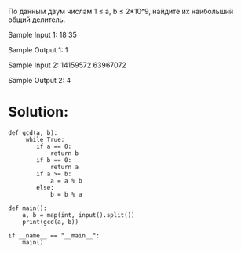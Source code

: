 По данным двум числам 1 ≤ a, b ≤ 2*10^9, найдите их наибольший общий делитель.

Sample Input 1:
18 35

Sample Output 1:
1

Sample Input 2:
14159572 63967072

Sample Output 2:
4

# Solution:

```
def gcd(a, b):
     while True:
        if a == 0:
            return b
        if b == 0:
            return a
        if a >= b:
            a = a % b
        else:
            b = b % a

def main():
    a, b = map(int, input().split())
    print(gcd(a, b))

if __name__ == "__main__":
    main()
```
